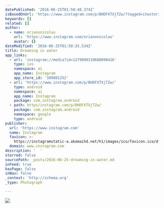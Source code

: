 ```yaml
---
datePublished: '2016-06-25T01:50:48.374Z'
isBasedOnUrl: 'https://www.instagram.com/p/BHDFXTXjTZw/?tagged=itwstories'
keywords: []
related: []
author:
  - name: orianonicolau
    url: 'https://www.instagram.com/orianonicolau'
    avatar: {}
dateModified: '2016-06-25T01:50:35.534Z'
title: Dreaming in water
app_links:
  - url: 'instagram://media?id=1279890310680098416'
    type: ios
    namespace: ai
    app_name: Instagram
    app_store_id: '389801252'
  - url: 'https://www.instagram.com/p/BHDFXTXjTZw/'
    type: android
    namespace: ai
    app_name: Instagram
    package: com.instagram.android
  - path: https/instagram.com/p/BHDFXTXjTZw/
    package: com.instagram.android
    namespace: google
    type: android
publisher:
  url: 'https://www.instagram.com'
  name: Instagram
  favicon: >-
    https://instagramstatic-a.akamaihd.net/h1/images/ico/favicon.ico/dfa85bb1fd63.ico
  domain: www.instagram.com
description: '  '
starred: false
sourcePath: _posts/2016-06-25-dreaming-in-water.md
inFeed: true
hasPage: false
inNav: false
_context: 'http://schema.org'
_type: Photograph

---
```

![  ](https://imgflo.herokuapp.com/graph/vahj1ThiexotieMo/4d948ff181601bb153d4d0b5e9a78b0e/noop.jpg?input=https%3A%2F%2Fscontent.cdninstagram.com%2Ft51.2885-15%2Fs640x640%2Fsh0.08%2Fe35%2F13534153_1058674994221350_1715465618_n.jpg%3Fig_cache_key%3DMTI3OTg5MDMxMDY4MDA5ODQxNg%253D%253D.2)